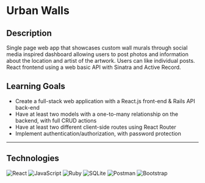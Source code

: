 # Urban Walls

## Description

Single page web app that showcases custom wall murals through social media inspired dashboard allowing users to post photos and information about the location and artist of the artwork. Users can like individual posts. React frontend using a web basic API with Sinatra and Active Record.

## Learning Goals
- Create a full-stack web application with a React.js front-end & Rails API back-end
- Have at least two models with a one-to-many relationship on the backend, with full CRUD actions
- Have at least two different client-side routes using React Router
- Implement authentication/authorization, with password protection

---

## Technologies
![React](https://img.shields.io/badge/React-20232A?style=for-the-badge&logo=react&logoColor=61DAFB)
![JavaScript](https://img.shields.io/badge/javascript-%23323330.svg?style=for-the-badge&logo=javascript&logoColor=%23F7DF1E)
![Ruby](https://img.shields.io/badge/ruby-%23CC342D.svg?style=for-the-badge&logo=ruby&logoColor=white)
![SQLite](https://img.shields.io/badge/sqlite-%2307405e.svg?style=for-the-badge&logo=sqlite&logoColor=white)
![Postman](https://img.shields.io/badge/Postman-FF6C37?style=for-the-badge&logo=postman&logoColor=white)
![Bootstrap](https://img.shields.io/badge/bootstrap-%23563D7C.svg?style=for-the-badge&logo=bootstrap&logoColor=white)
